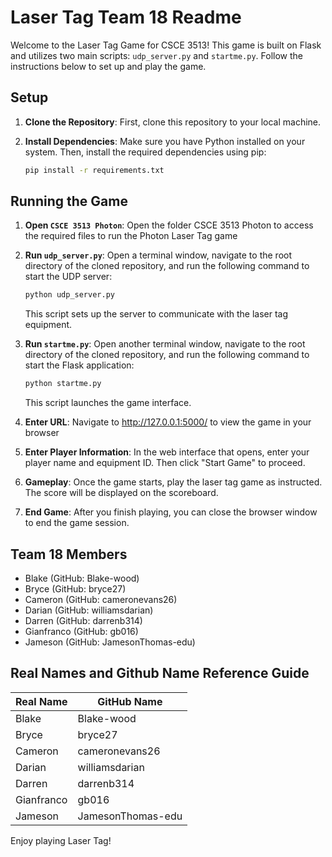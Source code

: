 # Laser Tag Team 18 Readme

Welcome to the Laser Tag Game for CSCE 3513! This game is built on Flask and utilizes two main scripts: `udp_server.py` and `startme.py`. Follow the instructions below to set up and play the game.

## Setup

1. **Clone the Repository**: First, clone this repository to your local machine.

2. **Install Dependencies**: Make sure you have Python installed on your system. Then, install the required dependencies using pip:
    ```bash
    pip install -r requirements.txt
    ```

## Running the Game

1. **Open `CSCE 3513 Photon`**: Open the folder CSCE 3513 Photon to access the required files to run the Photon Laser Tag game

2. **Run `udp_server.py`**: Open a terminal window, navigate to the root directory of the cloned repository, and run the following command to start the UDP server:
    ```bash
    python udp_server.py
    ```
   This script sets up the server to communicate with the laser tag equipment.

3. **Run `startme.py`**: Open another terminal window, navigate to the root directory of the cloned repository, and run the following command to start the Flask application:
    ```bash
    python startme.py
    ```
   This script launches the game interface.

4. **Enter URL**: Navigate to http://127.0.0.1:5000/ to view the game in your browser

5. **Enter Player Information**: In the web interface that opens, enter your player name and equipment ID. Then click "Start Game" to proceed.

6. **Gameplay**: Once the game starts, play the laser tag game as instructed. The score will be displayed on the scoreboard.

7. **End Game**: After you finish playing, you can close the browser window to end the game session.

## Team 18 Members
- Blake (GitHub: Blake-wood)
- Bryce (GitHub: bryce27)
- Cameron (GitHub: cameronevans26)
- Darian (GitHub: williamsdarian)
- Darren (GitHub: darrenb314)
- Gianfranco (GitHub: gb016)
- Jameson (GitHub: JamesonThomas-edu)

## Real Names and Github Name Reference Guide
| Real Name | GitHub Name        |
| --------- | ------------------ |
| Blake     | Blake-wood         |
| Bryce     | bryce27            |
| Cameron   | cameronevans26     |
| Darian    | williamsdarian     |
| Darren    | darrenb314         |
| Gianfranco| gb016  |
| Jameson   | JamesonThomas-edu  |

Enjoy playing Laser Tag!
